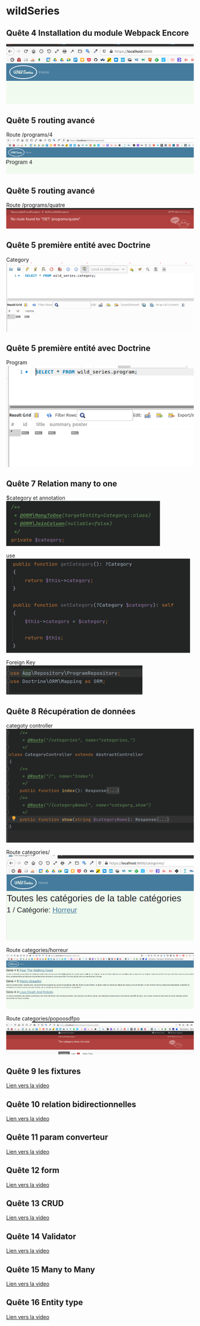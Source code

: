 # wildSeries
##  Quête 4 Installation du module Webpack Encore
![print screen](.readMeImages/quete4.png)

## Quête 5 routing avancé
Route /programs/4  
![print screen](.readMeImages/quete5img1.png)  

## Quête 5 routing avancé
Route /programs/quatre  
![print screen](.readMeImages/quete5img2.png)

## Quête 5 première entité avec Doctrine
Category  
![print screen](.readMeImages/quete6img1.png)

## Quête 5 première entité avec Doctrine
Program  
![print screen](.readMeImages/quete6img2.png)

## Quête 7 Relation many to one
$category et annotation  
![print screen](.readMeImages/quete7img1.png)    
  
use  
![print screen](.readMeImages/quete7img2.png)  
  
Foreign Key  
![print screen](.readMeImages/quete7img3.png)  

## Quête 8 Récupération de données
categoty controller  
![print screen](.readMeImages/quete8img1.png)    
  
Route categories/  
![print screen](.readMeImages/quete8img2.png)  
  
Route categories/horreur  
![print screen](.readMeImages/quete8img3.png)  
  
Route categories/popoosdfpo  
![print screen](.readMeImages/quete8img4.png)  

## Quête 9 les fixtures  
[Lien vers la video](https://drive.google.com/file/d/1y28QER-o5KM8fPKcS2h5HzKIkxoPnUNs/view?usp=sharing)  

## Quête 10 relation bidirectionnelles  
[Lien vers la video](https://drive.google.com/file/d/1y28QER-o5KM8fPKcS2h5HzKIkxoPnUNs/view?usp=sharing)  

## Quête 11 param converteur  
[Lien vers la video](https://drive.google.com/file/d/1R2u1afYNbIrNEZsajB50eJj7D1G-Phco/view?usp=sharing)  

## Quête 12 form  
[Lien vers la video](https://drive.google.com/file/d/1wyiC8PM9d-yzGQAsCnJI9-ruH8USXxrN/view?usp=sharing)  

## Quête 13 CRUD  
[Lien vers la video](https://drive.google.com/file/d/1kKU0EGxe_6lx2cAn2yTpxHBbA-p5lBZQ/view?usp=sharing)  

## Quête 14 Validator  
[Lien vers la video](https://drive.google.com/file/d/1yZViEW3T5jLQINyiZj5SMfVI1zpUQFnx/view?usp=sharing)  

## Quête 15 Many to Many  
[Lien vers la video](https://drive.google.com/file/d/1npoWssFGYYO2kxVI6p1bzALpy8Xo5Ypb/view?usp=sharing)  

## Quête 16 Entity type 
[Lien vers la video](https://drive.google.com/file/d/1UNmqj-1a0wPZwxFmFqB_lZPsQre9RaFe/view?usp=sharing)  
